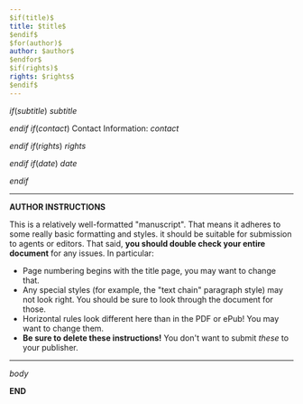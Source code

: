```yaml
---
$if(title)$
title: $title$
$endif$
$for(author)$
author: $author$
$endfor$
$if(rights)$
rights: $rights$
$endif$
---
```


$if(subtitle)$
_$subtitle$_

$endif$
$if(contact)$
Contact Information: $contact$

$endif$
$if(rights)$
$rights$

$endif$
$if(date)$
$date$

$endif$

---

**AUTHOR INSTRUCTIONS**

This is a relatively well-formatted "manuscript". That means it adheres to some really basic formatting and styles. it should be suitable for submission to agents or editors. That said, **you should double check your entire document** for any issues. In particular:

* Page numbering begins with the title page, you may want to change that.
* Any special styles (for example, the "text chain" paragraph style) may not look right. You should be sure to look through the document for those.
* Horizontal rules look different here than in the PDF or ePub! You may want to change them.
* **Be sure to delete these instructions!** You don't want to submit _these_ to your publisher.

---

$body$

**END**

